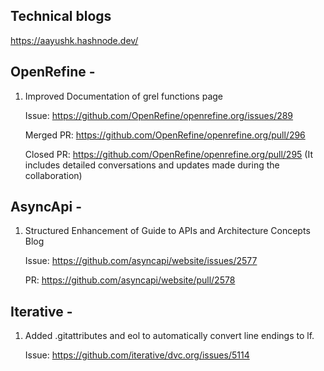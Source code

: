 ## Technical blogs 

https://aayushk.hashnode.dev/

## OpenRefine -

1) Improved Documentation of grel functions page

   Issue: https://github.com/OpenRefine/openrefine.org/issues/289

   Merged PR: https://github.com/OpenRefine/openrefine.org/pull/296
   
   Closed PR: https://github.com/OpenRefine/openrefine.org/pull/295 (It includes detailed conversations and updates made during the collaboration) 

## AsyncApi -

1) Structured Enhancement of Guide to APIs and Architecture Concepts Blog

    Issue: https://github.com/asyncapi/website/issues/2577
   
    PR: https://github.com/asyncapi/website/pull/2578

## Iterative -

1) Added .gitattributes and eol to automatically convert line endings to lf.

   Issue: https://github.com/iterative/dvc.org/issues/5114

